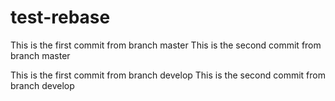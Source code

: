 # test-rebase

This is the first commit from branch master
This is the second commit from branch master

This is the first commit from branch develop
This is the second commit from branch develop
